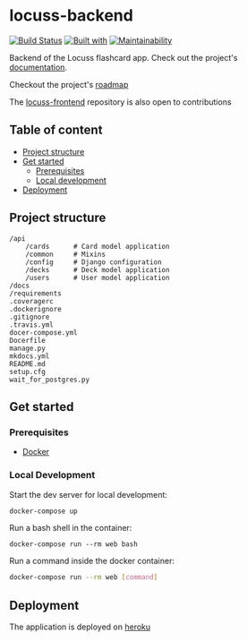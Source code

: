 # locuss-backend

[![Build Status](https://travis-ci.org/ClemSau/locuss-backend.svg?branch=master)](https://travis-ci.org/ClemSau/locuss-backend)
[![Built with](https://img.shields.io/badge/Built_with-Cookiecutter_Django_Rest-F7B633.svg)](https://github.com/agconti/cookiecutter-django-rest)
[![Maintainability](https://api.codeclimate.com/v1/badges/cb28e0803652681915a1/maintainability)](https://codeclimate.com/github/ClemSau/locuss-backend/maintainability)

Backend of the Locuss flashcard app. Check out the project's [documentation](http://ClemSau.github.io/locuss-backend/).

Checkout the project's [roadmap](https://trello.com/b/s00qgb94/locuss-backend)

The [locuss-frontend](https://github.com/ClemSau/locuss-frontend) repository is also open to contributions

## Table of content

- [Project structure](#project-structure)
- [Get started](#get-started)
    - [Prerequisites](#prerequisites)
    - [Local development](#local-development)
- [Deployment](#deployment)   

## Project structure

```
/api
    /cards      # Card model application
    /common     # Mixins
    /config     # Django configuration
    /decks      # Deck model application
    /users      # User model application
/docs
/requirements
.coveragerc
.dockerignore
.gitignore
.travis.yml
docer-compose.yml
Docerfile
manage.py
mkdocs.yml
README.md
setup.cfg
wait_for_postgres.py
```

## Get started

### Prerequisites

- [Docker](https://docs.docker.com/docker-for-mac/install/)  

### Local Development

Start the dev server for local development:
```bash
docker-compose up
```

Run a bash shell in the container:
```
docker-compose run --rm web bash
```

Run a command inside the docker container:

```bash
docker-compose run --rm web [command]
```

## Deployment

The application is deployed on [heroku](https://www.heroku.com/)